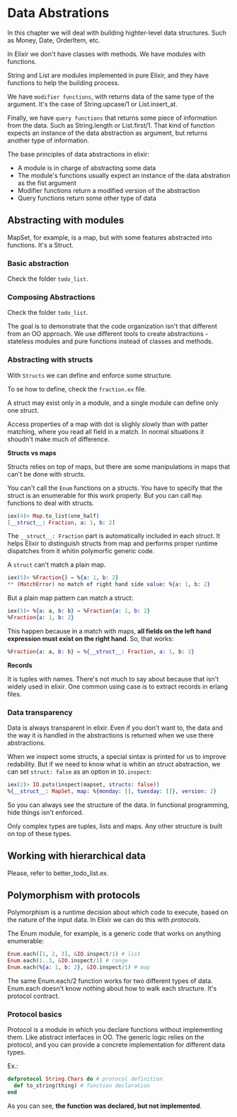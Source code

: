 # Data Abstrations

In this chapter we will deal with building highter-level data structures. Such as Money,
Date, OrderItem, etc.

In Elixir we don't have classes with methods. We have modules with functions.

String and List are modules implemented in pure Elixir, and they have functions to help
the building process.

We have `modifier functions`, with returns data of the same type of the argument. It's
the case of String.upcase/1 or List.insert_at.

Finally, we have `query functions` that returns some piece of information from the data.
Such as String.length or List.first/1. That kind of function expects an instance of the
data abstraction as argument, but returns another type of information.

The base principles of data abstractions in elixir:

- A module is in charge of abstracting some data
- The module's functions usually expect an instance of the data abstration as the fist
  argument
- Modifier functions return a modified version of the abstraction
- Query functions return some other type of data

## Abstracting with modules

MapSet, for example, is a map, but with some features abstracted into functions. It's a
Struct.

### Basic abstraction

Check the folder `todo_list`.

### Composing Abstractions

Check the folder `todo_list`.

The goal is to demonstrate that the code organization isn't that different from an OO
approach. We use different tools to create abstractions - stateless modules and pure
functions instead of classes and methods.

### Abstracting with structs

With `Structs` we can define and enforce some structure.

To se how to define, check the `fraction.ex` file.

A struct may exist only in a module, and a single module can define only one struct.

Access properties of a map with dot is slighly slowly than with patter matching, where
you read all field in a match. In normal situations it shoudn't make much of difference.

**Structs vs maps**

Structs relies on top of maps, but there are some manipulations in maps that can't be
done with structs.

You can't call the `Enum` functions on a structs. You have to specify that the struct
is an enumerable for this work properly. But you can call `Map` functions to deal with
structs.

```elixir
iex(4)> Map.to_list(one_half)
[__struct__: Fraction, a: 1, b: 2]
```

The `__struct__: Fraction` part is automatically included in each struct. It helps
Elixir to distinguish structs from map and performs proper runtime dispatches from it
whitin polymorfic generic code.

A `struct` can't match a plain map.

```elixir
iex(5)> %Fraction{} = %{a: 1, b: 2}
** (MatchError) no match of right hand side value: %{a: 1, b: 2}
```

But a plain map pattern can match a struct:

```elixir
iex(5)> %{a: a, b: b} = %Fraction{a: 1, b: 2}
%Fraction{a: 1, b: 2}
```

This happen because in a match with maps, **all fields on the left hand expression must
exist on the right hand**. So, that works:

```elixir
%Fraction{a: a, b: b} = %{__struct__: Fraction, a: 1, b: 2}
```

**Records**

It is tuples with names. There's not much to say about because that isn't widely used in
elixir. One common using case is to extract records in erlang files.

### Data transparency

Data is always transparent in elixir. Even if you don't want to, the data and the way it
is handled in the abstractions is returned when we use there abstractions.

When we inspect some structs, a special sintax is printed for us to improve redability.
But if we need to know what is whitin an struct abstraction, we can set `struct: false`
as an option in `IO.inspect`:

```elixir
iex(2)> IO.puts(inspect(mapset, structs: false))
%{__struct__: MapSet, map: %{monday: [], tuesday: []}, version: 2}
```

So you can always see the structure of the data. In functional programming, hide things
isn't enforced.

Only complex types are tuples, lists and maps. Any other structure is built on top of
these types.

## Working with hierarchical data

Please, refer to better_todo_list.ex.

## Polymorphism with protocols

Polymorphism is a runtime decision about which code to execute, based on the nature of
the input data. In Elixir we can do this with *protocols*.

The Enum module, for example, is a generic code that works on anything enumerable:

```elixir
Enum.each([1, 2, 3], &IO.inspect/1) # list
Enum.each(1..3, &IO.inspect/1) # range
Enum.each(%{a: 1, b: 2}, &IO.inspect/1) # map
```

The same Enum.each/2 function works for two different types of data. Enum.each doesn't
know nothing about how to walk each structure. It's protocol contract.

### Protocol basics

Protocol is a module in which you declare functions without implementing them. Like
abstract interfaces in OO. The generic logic relies on the protocol, and you can provide
a concrete implementation for different data types.

Ex.:

```elixir
defprotocol String.Chars do # protocol definition
  def to_string(thing) # function declaration
end
```

As you can see, **the function was declared, but not implemented**.

